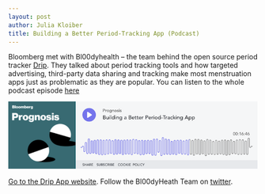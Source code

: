 ```yaml
---
layout: post
author: Julia Kloiber
title: Building a Better Period-Tracking App (Podcast)
---
```


Bloomberg met with Bl00dyhealth – the team behind the open source period tracker <a href="https://bloodyhealth.gitlab.io/">Drip</a>. 
They talked about period tracking tools and how targeted advertising, third-party data sharing and tracking make most menstruation apps just as problematic as they are popular.
You can listen to the whole podcast episode <a href="https://link.bloomberg.fm/BLM6228935164">here</a>

<a href="https://link.bloomberg.fm/BLM6228935164"><img src="/assets/img/blog/drip_podcast.png" alt="Image of the Bloomberg Podcast Player." style="width: 900px"></a>







<a href="https://bloodyhealth.gitlab.io/" target="_blank">Go to the Drip App website</a>.
Follow the Bl00dyHeath Team on <a href="https://twitter.com/bl00dyhealth">twitter</a>.
